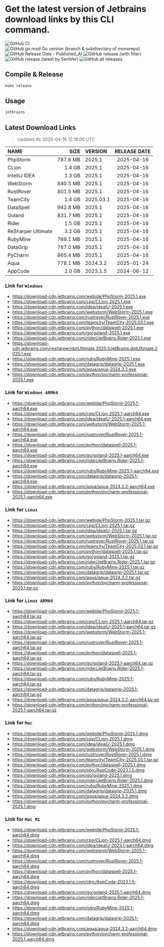 # Get the latest version of Jetbrains download links by this CLI command.

![GitHub CI](https://github.com/designinlife/jetbrains/actions/workflows/ci.yml/badge.svg)
![GitHub go.mod Go version (branch & subdirectory of monorepo)](https://img.shields.io/github/go-mod/go-version/designinlife/jetbrains/master)
![GitHub Release Date - Published_At](https://img.shields.io/github/release-date/designinlife/jetbrains)
![GitHub release (with filter)](https://img.shields.io/github/v/release/designinlife/jetbrains)
![GitHub release (latest by SemVer)](https://img.shields.io/github/downloads/designinlife/jetbrains/v1.1.12/total)
![GitHub all releases](https://img.shields.io/github/downloads/designinlife/jetbrains/total)

## Compile & Release

```bash
make release
```

## Usage

```bash
jetbrains
```

## Latest Download Links

> Updated At: 2025-04-16 12:18:06 UTC

| NAME | SIZE | VERSION | RELEASE DATE |
| :-- | --: | :-- | :--: |
| PhpStorm | 787.6 MB | 2025.1 | 2025-04-16 |
| CLion | 1.4 GB | 2025.1 | 2025-04-16 |
| IntelliJ IDEA | 1.3 GB | 2025.1 | 2025-04-16 |
| WebStorm | 840.5 MB | 2025.1 | 2025-04-16 |
| RustRover | 801.5 MB | 2025.1 | 2025-04-16 |
| TeamCity | 1.4 GB | 2025.03.1 | 2025-04-16 |
| DataSpell | 942.8 MB | 2025.1 | 2025-04-16 |
| Goland | 831.7 MB | 2025.1 | 2025-04-16 |
| Rider | 1.5 GB | 2025.1 | 2025-04-16 |
| ReSharper Ultimate | 3.2 GB | 2025.1 | 2025-04-16 |
| RubyMine | 769.1 MB | 2025.1 | 2025-04-16 |
| DataGrip | 787.0 MB | 2025.1 | 2025-04-16 |
| PyCharm | 865.4 MB | 2025.1 | 2025-04-16 |
| Aqua | 778.1 MB | 2024.3.2 | 2025-01-24 |
| AppCode | 2.0 GB | 2023.1.5 | 2024-06-12 |

### Link for `Windows`

* <https://download-cdn.jetbrains.com/webide/PhpStorm-2025.1.exe>
* <https://download-cdn.jetbrains.com/cpp/CLion-2025.1.exe>
* <https://download-cdn.jetbrains.com/idea/ideaIU-2025.1.exe>
* <https://download-cdn.jetbrains.com/webstorm/WebStorm-2025.1.exe>
* <https://download-cdn.jetbrains.com/rustrover/RustRover-2025.1.exe>
* <https://download-cdn.jetbrains.com/teamcity/TeamCity-2025.03.1.exe>
* <https://download-cdn.jetbrains.com/python/dataspell-2025.1.exe>
* <https://download-cdn.jetbrains.com/go/goland-2025.1.exe>
* <https://download-cdn.jetbrains.com/rider/JetBrains.Rider-2025.1.exe>
* <https://download-cdn.jetbrains.com/resharper/dotUltimate.2025.1/JetBrains.dotUltimate.2025.1.exe>
* <https://download-cdn.jetbrains.com/ruby/RubyMine-2025.1.exe>
* <https://download-cdn.jetbrains.com/datagrip/datagrip-2025.1.exe>
* <https://download-cdn.jetbrains.com/aqua/aqua-2024.3.2.exe>
* <https://download-cdn.jetbrains.com/python/pycharm-professional-2025.1.exe>

### Link for `Windows ARM64`

* <https://download-cdn.jetbrains.com/webide/PhpStorm-2025.1-aarch64.exe>
* <https://download-cdn.jetbrains.com/cpp/CLion-2025.1-aarch64.exe>
* <https://download-cdn.jetbrains.com/idea/ideaIU-2025.1-aarch64.exe>
* <https://download-cdn.jetbrains.com/webstorm/WebStorm-2025.1-aarch64.exe>
* <https://download-cdn.jetbrains.com/rustrover/RustRover-2025.1-aarch64.exe>
* <https://download-cdn.jetbrains.com/python/dataspell-2025.1-aarch64.exe>
* <https://download-cdn.jetbrains.com/go/goland-2025.1-aarch64.exe>
* <https://download-cdn.jetbrains.com/rider/JetBrains.Rider-2025.1-aarch64.exe>
* <https://download-cdn.jetbrains.com/ruby/RubyMine-2025.1-aarch64.exe>
* <https://download-cdn.jetbrains.com/datagrip/datagrip-2025.1-aarch64.exe>
* <https://download-cdn.jetbrains.com/aqua/aqua-2024.3.2-aarch64.exe>
* <https://download-cdn.jetbrains.com/python/pycharm-professional-2025.1-aarch64.exe>

### Link for `Linux`

* <https://download-cdn.jetbrains.com/webide/PhpStorm-2025.1.tar.gz>
* <https://download-cdn.jetbrains.com/cpp/CLion-2025.1.tar.gz>
* <https://download-cdn.jetbrains.com/idea/ideaIU-2025.1.tar.gz>
* <https://download-cdn.jetbrains.com/webstorm/WebStorm-2025.1.tar.gz>
* <https://download-cdn.jetbrains.com/rustrover/RustRover-2025.1.tar.gz>
* <https://download-cdn.jetbrains.com/teamcity/TeamCity-2025.03.1.tar.gz>
* <https://download-cdn.jetbrains.com/python/dataspell-2025.1.tar.gz>
* <https://download-cdn.jetbrains.com/go/goland-2025.1.tar.gz>
* <https://download-cdn.jetbrains.com/rider/JetBrains.Rider-2025.1.tar.gz>
* <https://download-cdn.jetbrains.com/ruby/RubyMine-2025.1.tar.gz>
* <https://download-cdn.jetbrains.com/datagrip/datagrip-2025.1.tar.gz>
* <https://download-cdn.jetbrains.com/aqua/aqua-2024.3.2.tar.gz>
* <https://download-cdn.jetbrains.com/python/pycharm-professional-2025.1.tar.gz>

### Link for `Linux ARM64`

* <https://download-cdn.jetbrains.com/webide/PhpStorm-2025.1-aarch64.tar.gz>
* <https://download-cdn.jetbrains.com/cpp/CLion-2025.1-aarch64.tar.gz>
* <https://download-cdn.jetbrains.com/idea/ideaIU-2025.1-aarch64.tar.gz>
* <https://download-cdn.jetbrains.com/webstorm/WebStorm-2025.1-aarch64.tar.gz>
* <https://download-cdn.jetbrains.com/rustrover/RustRover-2025.1-aarch64.tar.gz>
* <https://download-cdn.jetbrains.com/python/dataspell-2025.1-aarch64.tar.gz>
* <https://download-cdn.jetbrains.com/go/goland-2025.1-aarch64.tar.gz>
* <https://download-cdn.jetbrains.com/rider/JetBrains.Rider-2025.1-aarch64.tar.gz>
* <https://download-cdn.jetbrains.com/ruby/RubyMine-2025.1-aarch64.tar.gz>
* <https://download-cdn.jetbrains.com/datagrip/datagrip-2025.1-aarch64.tar.gz>
* <https://download-cdn.jetbrains.com/aqua/aqua-2024.3.2-aarch64.tar.gz>
* <https://download-cdn.jetbrains.com/python/pycharm-professional-2025.1-aarch64.tar.gz>

### Link for `Mac`

* <https://download-cdn.jetbrains.com/webide/PhpStorm-2025.1.dmg>
* <https://download-cdn.jetbrains.com/cpp/CLion-2025.1.dmg>
* <https://download-cdn.jetbrains.com/idea/ideaIU-2025.1.dmg>
* <https://download-cdn.jetbrains.com/webstorm/WebStorm-2025.1.dmg>
* <https://download-cdn.jetbrains.com/rustrover/RustRover-2025.1.dmg>
* <https://download-cdn.jetbrains.com/teamcity/TeamCity-2025.03.1.tar.gz>
* <https://download-cdn.jetbrains.com/python/dataspell-2025.1.dmg>
* <https://download-cdn.jetbrains.com/objc/AppCode-2023.1.5.dmg>
* <https://download-cdn.jetbrains.com/go/goland-2025.1.dmg>
* <https://download-cdn.jetbrains.com/rider/JetBrains.Rider-2025.1.dmg>
* <https://download-cdn.jetbrains.com/ruby/RubyMine-2025.1.dmg>
* <https://download-cdn.jetbrains.com/datagrip/datagrip-2025.1.dmg>
* <https://download-cdn.jetbrains.com/aqua/aqua-2024.3.2.dmg>
* <https://download-cdn.jetbrains.com/python/pycharm-professional-2025.1.dmg>

### Link for `Mac M1`

* <https://download-cdn.jetbrains.com/webide/PhpStorm-2025.1-aarch64.dmg>
* <https://download-cdn.jetbrains.com/cpp/CLion-2025.1-aarch64.dmg>
* <https://download-cdn.jetbrains.com/idea/ideaIU-2025.1-aarch64.dmg>
* <https://download-cdn.jetbrains.com/webstorm/WebStorm-2025.1-aarch64.dmg>
* <https://download-cdn.jetbrains.com/rustrover/RustRover-2025.1-aarch64.dmg>
* <https://download-cdn.jetbrains.com/python/dataspell-2025.1-aarch64.dmg>
* <https://download-cdn.jetbrains.com/objc/AppCode-2023.1.5-aarch64.dmg>
* <https://download-cdn.jetbrains.com/go/goland-2025.1-aarch64.dmg>
* <https://download-cdn.jetbrains.com/rider/JetBrains.Rider-2025.1-aarch64.dmg>
* <https://download-cdn.jetbrains.com/ruby/RubyMine-2025.1-aarch64.dmg>
* <https://download-cdn.jetbrains.com/datagrip/datagrip-2025.1-aarch64.dmg>
* <https://download-cdn.jetbrains.com/aqua/aqua-2024.3.2-aarch64.dmg>
* <https://download-cdn.jetbrains.com/python/pycharm-professional-2025.1-aarch64.dmg>
